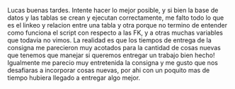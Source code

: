 Lucas buenas tardes. Intente hacer lo mejor posible, y si bien la base de datos y las tablas se crean y ejecutan correctamente, me falto todo lo que es el linkeo y relacion entre una tabla y otra porque no termino de entender como funciona el script con respecto a las FK, y a otras muchas variables que todavia no vimos. La realidad es que los tiempos de entrega de la consigna me parecieron muy acotados para la cantidad de cosas nuevas que tenemos que manejar si queremos entregar un trabajo bien hecho! Igualmente me parecio muy entretenida la consigna y me gusto que nos desafiaras a incorporar cosas nuevas, por ahi con un poquito mas de tiempo hubiera llegado a entregar algo mejor.